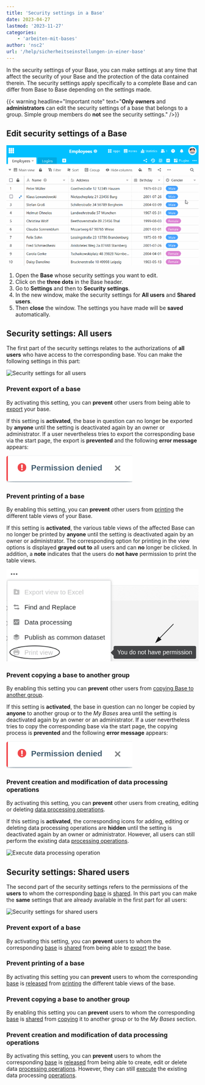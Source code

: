 ```yaml
---
title: 'Security settings in a Base'
date: 2023-04-27
lastmod: '2023-11-27'
categories:
    - 'arbeiten-mit-bases'
author: 'nsc2'
url: '/help/sicherheitseinstellungen-in-einer-base'
---
```


In the security settings of your Base, you can make settings at any time that affect the security of your Base and the protection of the data contained therein. The security settings apply specifically to a complete Base and can differ from Base to Base depending on the settings made.

{{< warning  headline="Important note"  text="**Only** **owners** and **administrators** can edit the security settings of a base that belongs to a group. Simple group members do **not** see the security settings." />}}

## Edit security settings of a Base

![Security settings in a base](images/Security-settings-of-a-base.gif)

1. Open the **Base** whose security settings you want to edit.
2. Click on the **three dots** in the Base header.
3. Go to **Settings** and then to **Security settings**.
4. In the new window, make the security settings for **All users** and **Shared users**.
5. Then **close** the window. The settings you have made will be **saved** automatically.

## Security settings: All users

The first part of the security settings relates to the authorizations of **all users** who have access to the corresponding base. You can make the following settings in this part:

![Security settings for all users](https://seatable.io/wp-content/uploads/2023/04/Security-settings-for-all-users.png)

### Prevent export of a base

By activating this setting, you can **prevent** other users from being able to [export](https://seatable.io/en/docs/import-von-daten/datenimport-und-export/#base_exportieren) your base.

If this setting is **activated**, the base in question can no longer be exported by **anyone** until the setting is deactivated again by an owner or administrator. If a user nevertheless tries to export the corresponding base via the start page, the export is **prevented** and the following **error message** appears:

![Error message on attempted base export when the "Prevent export of a base" security setting is enabled for all users](images/fehlermeldung-sicherheitseinstellung-base-exportieren-alle.png)

### Prevent printing of a base

By enabling this setting, you can **prevent** other users from [printing](https://seatable.io/en/docs/grundlagen-von-ansichten/das-drucken-einer-ansicht/) the different table views of your Base.

If this setting is **activated**, the various table views of the affected Base can no longer be printed by **anyone** until the setting is deactivated again by an owner or administrator. The corresponding option for printing in the view options is displayed **grayed out to** all users and can **no** longer be clicked. In addition, a **note** indicates that the users do **not have** permission to print the table views.

![Grayed out option for printing table views of a base if the "Prevent printing of a base" option is enabled in the security settings for all users](images/no-permission-for-printing-table-views-due-security-settings-all-users.png)

### Prevent copying a base to another group

By enabling this setting you can **prevent** other users from [copying Base to another group](https://seatable.io/en/docs/arbeiten-mit-bases/eine-base-in-eine-gruppe-kopieren/).

If this setting is **activated**, the base in question can no longer be copied by **anyone** to another group or to the _My Bases_ area until the setting is deactivated again by an owner or an administrator. If a user nevertheless tries to copy the corresponding base via the start page, the copying process is **prevented** and the following **error message** appears:

![Error message when trying to copy a base if the security setting "Prevent copying a base to another group" is enabled for all users](images/fehlermeldung-sicherheitseinstellung-base-exportieren-alle.png)

### Prevent creation and modification of data processing operations

By activating this setting, you can **prevent** other users from creating, editing or deleting [data processing operations](https://seatable.io/en/docs/datenverarbeitung/datenverarbeitungsoperationen-in-seatable/).

If this setting is **activated**, the corresponding icons for adding, editing or deleting data processing operations are **hidden** until the setting is deactivated again by an owner or administrator. However, all users can still perform the existing data [processing operations](https://seatable.io/en/docs/datenverarbeitung/datenverarbeitungsoperationen-ausfuehren/).

![Execute data processing operation](https://seatable.io/wp-content/uploads/2023/04/Datenverarbeitungsoperation-ausfuehren.png)

## Security settings: Shared users

The second part of the security settings refers to the permissions of the **users** to whom the corresponding [base](https://seatable.io/en/docs/freigaben/anlegen-einer-benutzerfreigabe/) is [shared](https://seatable.io/en/docs/freigaben/anlegen-einer-benutzerfreigabe/). In this part you can make the **same** settings that are already available in the first part for all users:

![Security settings for shared users](https://seatable.io/wp-content/uploads/2023/04/Security-settings-for-shared-users.png)

### Prevent export of a base

By activating this setting, you can **prevent** users to whom the corresponding [base](https://seatable.io/en/docs/freigaben/anlegen-einer-benutzerfreigabe/) is [shared](https://seatable.io/en/docs/freigaben/anlegen-einer-benutzerfreigabe/) from being able to [export](https://seatable.io/en/docs/import-von-daten/datenimport-und-export/#base_exportieren) the base.

### Prevent printing of a base

By activating this setting you can **prevent** users to whom the corresponding [base](https://seatable.io/en/docs/freigaben/anlegen-einer-benutzerfreigabe/) is [released](https://seatable.io/en/docs/freigaben/anlegen-einer-benutzerfreigabe/) from [printing](https://seatable.io/en/docs/grundlagen-von-ansichten/das-drucken-einer-ansicht/) the different table views of the base.

### Prevent copying a base to another group

By enabling this setting you can **prevent** users to whom the corresponding [base](https://seatable.io/en/docs/freigaben/anlegen-einer-benutzerfreigabe/) is [shared](https://seatable.io/en/docs/freigaben/anlegen-einer-benutzerfreigabe/) from [copying](https://seatable.io/en/docs/arbeiten-mit-bases/eine-base-in-eine-gruppe-kopieren/) it to another group or to the _My Bases_ section.

### Prevent creation and modification of data processing operations

By activating this setting, you can **prevent** users to whom the corresponding [base](https://seatable.io/en/docs/freigaben/anlegen-einer-benutzerfreigabe/) is [released](https://seatable.io/en/docs/freigaben/anlegen-einer-benutzerfreigabe/) from being able to create, edit or delete data [processing operations](https://seatable.io/en/docs/datenverarbeitung/datenverarbeitungsoperationen-in-seatable/). However, they can still [execute](https://seatable.io/en/docs/datenverarbeitung/datenverarbeitungsoperationen-ausfuehren/) the existing data processing [operations](https://seatable.io/en/docs/datenverarbeitung/datenverarbeitungsoperationen-ausfuehren/).
